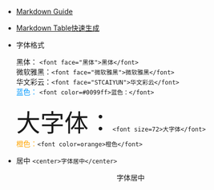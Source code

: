 - [Markdown Guide](https://www.markdownguide.org/getting-started/)

- [Markdown Table快速生成](https://www.tablesgenerator.com/markdown_tables)

- 字体格式

   <font face="黑体">黑体：</font> ```<font face="黑体">黑体</font>```     
   <font face="微软雅黑">微软雅黑：</font>```<font face="微软雅黑">微软雅黑</font>```     
   <font face="STCAIYUN">华文彩云：</font>```<font face="STCAIYUN">华文彩云</font>```     
   <font color=#0099ff>蓝色：</font> ```<font color=#0099ff>蓝色：</font>```  
     
   <font size=72>大字体：</font>```<font size=72>大字体</font>```     
   <font color=orange>橙色：</font>```<font color=orange>橙色</font>``` 

- 居中 ```<center>字体居中</center>```
<center>字体居中</center>
